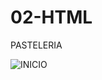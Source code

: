 # 02-HTML 
PASTELERIA

![INICIO](https://user-images.githubusercontent.com/77164502/161389284-d32962a6-83a5-4661-8160-b0918731ed33.png)
